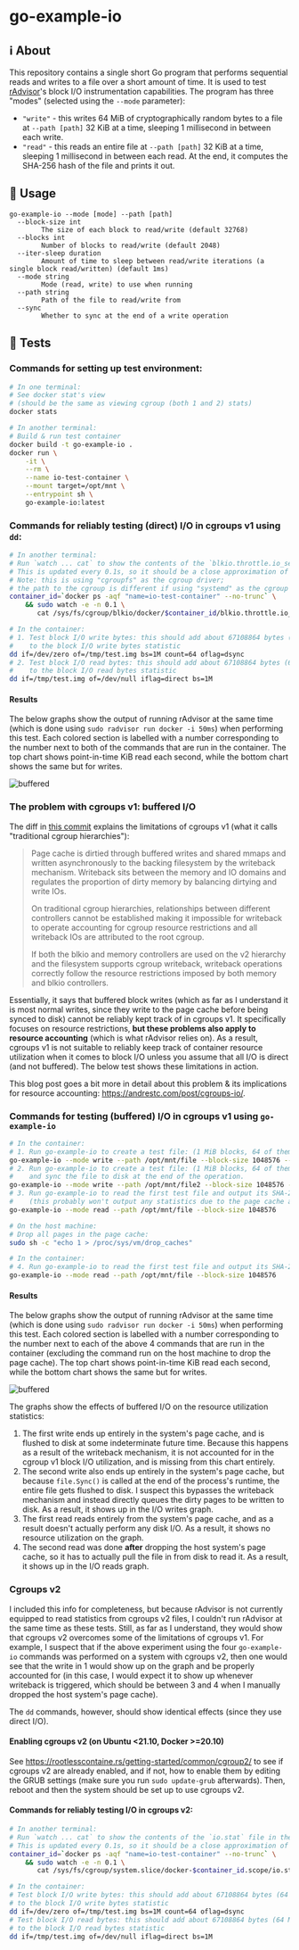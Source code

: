 # go-example-io

## ℹ️ About

This repository contains a single short Go program that performs sequential reads and writes to a file over a short amount of time. It is used to test [rAdvisor](https://github.com/elba-docker/radvisor)'s block I/O instrumentation capabilities. The program has three "modes" (selected using the `--mode` parameter):

- `"write"` - this writes 64 MiB of cryptographically random bytes to a file at `--path [path]` 32 KiB at a time, sleeping 1 millisecond in between each write.
- `"read"` - this reads an entire file at `--path [path]` 32 KiB at a time, sleeping 1 millisecond in between each read. At the end, it computes the SHA-256 hash of the file and prints it out.

## 📃 Usage 

```
go-example-io --mode [mode] --path [path]
  --block-size int
        The size of each block to read/write (default 32768)
  --blocks int
        Number of blocks to read/write (default 2048)
  --iter-sleep duration
        Amount of time to sleep between read/write iterations (a single block read/written) (default 1ms)
  --mode string
        Mode (read, write) to use when running
  --path string
        Path of the file to read/write from
  --sync
        Whether to sync at the end of a write operation
```

## 🧪 Tests
### Commands for setting up test environment:

```sh
# In one terminal:
# See docker stat's view
# (should be the same as viewing cgroup (both 1 and 2) stats)
docker stats

# In another terminal:
# Build & run test container
docker build -t go-example-io .
docker run \
    -it \
    --rm \
    --name io-test-container \
    --mount target=/opt/mnt \
    --entrypoint sh \
    go-example-io:latest
```

### Commands for reliably testing (direct) I/O in cgroups v1 using `dd`:

```sh
# In another terminal:
# Run `watch ... cat` to show the contents of the `blkio.throttle.io_service_bytes_recursive` file in the container's cgroup.
# This is updated every 0.1s, so it should be a close approximation of what rAdvisor does.
# Note: this is using "cgroupfs" as the cgroup driver;
# the path to the cgroup is different if using "systemd" as the cgroup driver.
container_id=`docker ps -aqf "name=io-test-container" --no-trunc` \
    && sudo watch -e -n 0.1 \
       cat /sys/fs/cgroup/blkio/docker/$container_id/blkio.throttle.io_service_bytes_recursive

# In the container:
# 1. Test block I/O write bytes: this should add about 67108864 bytes (64 MiB)
#    to the block I/O write bytes statistic
dd if=/dev/zero of=/tmp/test.img bs=1M count=64 oflag=dsync
# 2. Test block I/O read bytes: this should add about 67108864 bytes (64 MiB)
#    to the block I/O read bytes statistic
dd if=/tmp/test.img of=/dev/null iflag=direct bs=1M
```

#### Results

The below graphs show the output of running rAdvisor at the same time (which is done using `sudo radvisor run docker -i 50ms`) when performing this test. Each colored section is labelled with a number corresponding to the number next to both of the commands that are run in the container. The top chart shows point-in-time KiB read each second, while the bottom chart shows the same but for writes.

![buffered](.github/readme/direct.png)

### The problem with cgroups v1: buffered I/O

The diff in [this commit](https://git.kernel.org/pub/scm/linux/kernel/git/torvalds/linux.git/commit/?h=v4.14-rc4&id=3e1534cf4a2a8278e811e7c84a79da1a02347b8b) explains the limitations of cgroups v1 (what it calls "traditional cgroup hierarchies"):

> Page cache is dirtied through buffered writes and shared mmaps and
> written asynchronously to the backing filesystem by the writeback
> mechanism.  Writeback sits between the memory and IO domains and
> regulates the proportion of dirty memory by balancing dirtying and
> write IOs.
> 
> On traditional cgroup hierarchies, relationships between different
> controllers cannot be established making it impossible for writeback
> to operate accounting for cgroup resource restrictions and all
> writeback IOs are attributed to the root cgroup.
> 
> If both the blkio and memory controllers are used on the v2 hierarchy
> and the filesystem supports cgroup writeback, writeback operations
> correctly follow the resource restrictions imposed by both memory and
> blkio controllers.

Essentially, it says that buffered block writes (which as far as I understand it is most normal writes, since they write to the page cache before being synced to disk) cannot be reliably kept track of in cgroups v1. It specifically focuses on resource restrictions, **but these problems also apply to resource accounting** (which is what rAdvisor relies on). As a result, cgroups v1 is not suitable to reliably keep track of container resource utilization when it comes to block I/O unless you assume that all I/O is direct (and not buffered). The below test shows these limitations in action.

This blog post goes a bit more in detail about this problem & its implications for resource accounting: https://andrestc.com/post/cgroups-io/.

### Commands for testing (buffered) I/O in cgroups v1 using `go-example-io`

```sh
# In the container:
# 1. Run go-example-io to create a test file: (1 MiB blocks, 64 of them)
go-example-io --mode write --path /opt/mnt/file --block-size 1048576 --blocks 64
# 2. Run go-example-io to create a test file: (1 MiB blocks, 64 of them),
#    and sync the file to disk at the end of the operation.
go-example-io --mode write --path /opt/mnt/file2 --block-size 1048576 --blocks 64 --sync
# 3. Run go-example-io to read the first test file and output its SHA-256 digest:
#    (this probably won't output any statistics due to the page cache already containing this file)
go-example-io --mode read --path /opt/mnt/file --block-size 1048576

# On the host machine:
# Drop all pages in the page cache:
sudo sh -c "echo 1 > /proc/sys/vm/drop_caches"

# In the container:
# 4. Run go-example-io to read the first test file and output its SHA-256 digest:
go-example-io --mode read --path /opt/mnt/file --block-size 1048576
```

#### Results

The below graphs show the output of running rAdvisor at the same time (which is done using `sudo radvisor run docker -i 50ms`) when performing this test. Each colored section is labelled with a number corresponding to the number next to each of the above 4 commands that are run in the container (excluding the command run on the host machine to drop the page cache). The top chart shows point-in-time KiB read each second, while the bottom chart shows the same but for writes.

![buffered](.github/readme/buffered.png)

The graphs show the effects of buffered I/O on the resource utilization statistics:
1. The first write ends up entirely in the system's page cache, and is flushed to disk at some indeterminate future time. Because this happens as a result of the writeback mechanism, it is not accounted for in the cgroup v1 block I/O utilization, and is missing from this chart entirely.
2. The second write also ends up entirely in the system's page cache, but because `file.Sync()` is called at the end of the process's runtime, the entire file gets flushed to disk. I suspect this bypasses the writeback mechanism and instead directly queues the dirty pages to be written to disk. As a result, it shows up in the I/O writes graph.
3. The first read reads entirely from the system's page cache, and as a result doesn't actually perform any disk I/O. As a result, it shows no resource utilization on the graph.
4. The second read was done **after** dropping the host system's page cache, so it has to actually pull the file in from disk to read it. As a result, it shows up in the I/O reads graph.

### Cgroups v2

I included this info for completeness, but because rAdvisor is not currently equipped to read statistics from cgroups v2 files, I couldn't run rAdvisor at the same time as these tests. Still, as far as I understand, they would show that cgroups v2 overcomes some of the limitations of cgroups v1. For example, I suspect that if the above experiment using the four `go-example-io` commands was performed on a system with cgroups v2, then one would see that the write in 1 would show up on the graph and be properly accounted for (in this case, I would expect it to show up whenever writeback is triggered, which should be between 3 and 4 when I manually dropped the host system's page cache).

The `dd` commands, however, should show identical effects (since they use direct I/O).

#### Enabling cgroups v2 (on Ubuntu <21.10, Docker >=20.10)

See https://rootlesscontaine.rs/getting-started/common/cgroup2/ to see if cgroups v2 are already enabled, and if not, how to enable them by editing the GRUB settings (make sure you run `sudo update-grub` afterwards). Then, reboot and then the system should be set up to use cgroups v2.

#### Commands for reliably testing I/O in cgroups v2:

```sh
# In another terminal:
# Run `watch ... cat` to show the contents of the `io.stat` file in the container's cgroup.
# This is updated every 0.1s, so it should be a close approximation of what rAdvisor does.
container_id=`docker ps -aqf "name=io-test-container" --no-trunc` \
    && sudo watch -e -n 0.1 \
       cat /sys/fs/cgroup/system.slice/docker-$container_id.scope/io.stat

# In the container:
# Test block I/O write bytes: this should add about 67108864 bytes (64 MiB)
# to the block I/O write bytes statistic
dd if=/dev/zero of=/tmp/test.img bs=1M count=64 oflag=dsync
# Test block I/O read bytes: this should add about 67108864 bytes (64 MiB)
# to the block I/O read bytes statistic
dd if=/tmp/test.img of=/dev/null iflag=direct bs=1M
```
